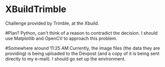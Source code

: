 # XBuildTrimble
Challenge provided by Trimble, at the Xbuild.

#Plan?
Python, can't think of a reason to contradict the decision.
I should use Matplotlib and OpenCV to approach this problem.

#Somewhere around 11:25 AM
Currently, the image files (the data they are providing) is being uploaded to the Devpost (and a copy of it is being sent directly to my e-mail).
I should go set up the environment.
